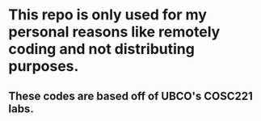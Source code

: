 # This repo is only used for my personal reasons like remotely coding and not distributing purposes.

## These codes are based off of UBCO's COSC221 labs.
